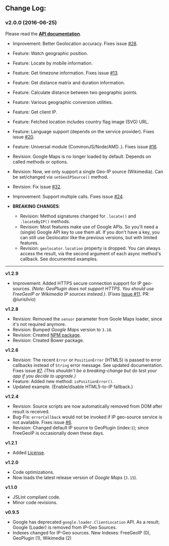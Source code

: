 
## Change Log:

### v2.0.0 (2016-06-25)

Please read the [**API documentation**][api-docs].

- Improvement: Better Geolocation accuracy. Fixes issue [#28](https://github.com/onury/geolocator/issues/28).
- Feature: Watch geographic position.
- Feature: Locate by mobile information.
- Feature: Get timezone information. Fixes issue [#13](https://github.com/onury/geolocator/issues/13).
- Feature: Get distance matrix and duration information.
- Feature: Calculate distance between two geographic points.
- Feature: Various geographic conversion utilities.
- Feature: Get client IP.
- Feature: Fetched location includes country flag image (SVG) URL.
- Feature: Language support (depends on the service provider). Fixes issue [#20](https://github.com/onury/geolocator/issues/20).
- Feature: Universal module (CommonJS/Node/AMD..). Fixes issue [#16](https://github.com/onury/geolocator/issues/16).
- Revision: Google Maps is no longer loaded by default. Depends on called methods or options.
- Revision: Now, we only support a single Geo-IP source (Wikimedia). Can be set/changed via `setGeoIPSource()` method.
- Revision: Fix issue [#32](https://github.com/onury/geolocator/issues/32).
- Improvement: Support multiple calls. Fixes issue [#24](https://github.com/onury/geolocator/issues/24).

- **BREAKING CHANGES**:
    + Revision: Method signatures changed for `.locate()` and `.locateByIP()` methods.
    + Revision: Most features make use of Google APIs. So you'll need a (single) Google API key to use them all.
    If you don't have a key, you can still use Geolocator like the previous versions, but with limited features.
    + Revision: `geolocator.location` property is dropped. You can always access the result, via the second argument of each async method's callback. See documented examples.

---

**v1.2.9**
- Improvement: Added HTTPS secure connection support for IP geo-sources. _(Note: GeoPlugin does not support HTTPS. You should use FreeGeoIP or Wikimedia IP sources instead.)_. (Fixes [Issue #11](https://github.com/onury/geolocator/issues/11). PR: @iurisilvio)

**v1.2.8**
- Revision: Removed the `sensor` parameter from Goole Maps loader, since it's not required anymore.
- Revision: Bumped *Google Maps* version to `3.18`.
- Revision: Created [NPM package][npm-package].
- Revision: Created Bower package.

**v1.2.6**
- Revision: The recent `Error` or `PositionError` (HTML5) is passed to error callbacks instead of `String` error message. See updated documentation. Fixes issue [#7](https://github.com/onury/geolocator/issues/7). *(This shouldn't be a breaking-change but do test your app if you decide to upgrade.)*
- Feature: Added new method: `isPositionError()`.
- Updated example. (Enable/disable HTML5-to-IP fallback.)

**v1.2.4**
- Revision: Source scripts are now automatically removed from DOM after result is received.
- Bug-Fix: `errorCallback` would not be invoked if IP geo-source service is not available. Fixes issue [#6](https://github.com/onury/geolocator/issues/6).
- Revision: Changed default IP source to GeoPlugin (index:`1`); since FreeGeoIP is occasionally down these days.

**v1.2.1**
 - Added [License][license].

**v1.2.0**
 - Code optimizations.
 - Now loads the latest release version of *Google Maps* (`3.15`).

**v1.1.0**
 - JSLint compliant code.
 - Minor code revisions.

**v0.9.5**
 - Google has deprecated `google.loader.ClientLocation` API. As a result; Google (Loader) is removed from IP-Geo Sources.
 - Indexes changed for IP-Geo sources. New Indexes: FreeGeoIP (0), GeoPlugin (1), Wikimedia (2)


[api-docs]:https://onury.github.io/geolocator/?api=geolocator
[license]: https://github.com/onury/geolocator/blob/master/LICENSE
[npm-package]: https://www.npmjs.com/package/geolocator
